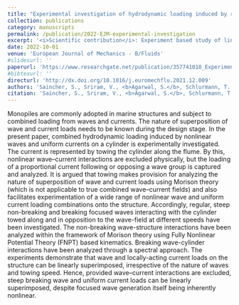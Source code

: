```yaml
---
title: "Experimental investigation of hydrodynamic loading induced by regular, steep non-breaking and breaking focused waves on a fixed and moving cylinder"
collection: publications
category: manuscripts
permalink: /publication/2022-EJM-experimental-investigation
excerpt: '<i>Scientific contribution</i>: Experiment based study of linear superposition of focusing waves and current loads on monopile. Investigation of breaking impact. Comparison against fully-nonlinear potential flow simulations. <br><i>My contribution</i>: Simulations of focusing wave interaction with monopile. Postprocessing and graphs of time-series and time-frequency spectra'
date: 2022-10-01
venue: 'European Journal of Mechanics - B/Fluids'
#slidesurl: ''
paperurl: 'https://www.researchgate.net/publication/357741018_Experimental_investigation_of_hydrodynamic_loading_induced_by_regular_steep_non-breaking_and_breaking_focused_waves_on_a_fixed_and_moving_cylinder'
#bibtexurl: ''
directurl: 'http://dx.doi.org/10.1016/j.euromechflu.2021.12.009'
authors: 'Saincher, S., Sriram, V., <b>Agarwal, S.</b>, Schlurmann, T.'
citation: 'Saincher, S., Sriram, V., <b>Agarwal, S.</b>, Schlurmann, T. (2022) Experimental investigation of hydrodynamic loading induced by regular, steep non-breaking and breaking focused waves on fixed and moving cylinder. European Journal of Mechanics - B/Fluids 93, 42–64.'
---
```


Monopiles are commonly adopted in marine structures and subject to combined loading from waves and currents. The nature of superposition of wave and current loads needs to be known during the design stage. In the present paper, combined hydrodynamic loading induced by nonlinear waves and uniform currents on a cylinder is experimentally investigated. The current is represented by towing the cylinder along the flume. By this, nonlinear wave–current interactions are excluded physically, but the loading of a proportional current following or opposing a wave group is captured and analyzed. It is argued that towing makes provision for analyzing the nature of superposition of wave and current loads using Morison theory (which is not applicable to true combined wave–current fields) and also facilitates experimentation of a wide range of nonlinear wave and uniform current loading combinations onto the structure. Accordingly, regular, steep non-breaking and breaking focused waves interacting with the cylinder towed along and in opposition to the wave-field at different speeds have been investigated. The non-breaking wave-structure interactions have been analyzed within the framework of Morison theory using Fully Nonlinear Potential Theory (FNPT) based kinematics. Breaking wave-cylinder interactions have been analyzed through a spectral approach. The experiments demonstrate that wave and locally-acting current loads on the structure can be linearly superimposed, irrespective of the nature of waves and towing speed. Hence, provided wave–current interactions are excluded, steep breaking wave and uniform current loads can be linearly superimposed, despite focused wave generation itself being inherently nonlinear.
